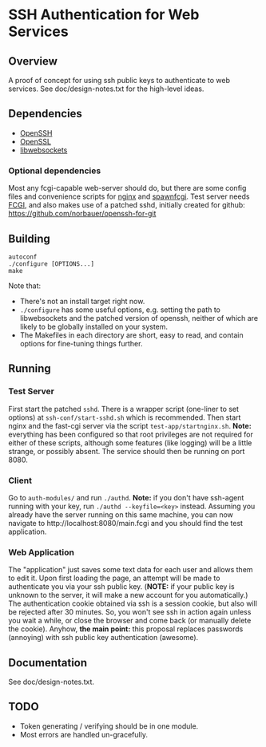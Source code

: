 SSH Authentication for Web Services
===================================

Overview
--------

A proof of concept for using ssh public keys to authenticate to web services.
See doc/design-notes.txt for the high-level ideas.

Dependencies
------------

* [OpenSSH]
* [OpenSSL]
* [libwebsockets]

### Optional dependencies

Most any fcgi-capable web-server should do, but there are some config files
and convenience scripts for [nginx] and [spawnfcgi].  Test server needs
[FCGI], and also makes use of a patched sshd, initially created for github:
https://github.com/norbauer/openssh-for-git


Building
--------

    autoconf
	./configure [OPTIONS...]
	make

Note that:
* There's not an install target right now.
* `./configure` has some useful options, e.g. setting the path to
  libwebsockets and the patched version of openssh, neither of which are
  likely to be globally installed on your system.
* The Makefiles in each directory are short, easy to read, and contain options
  for fine-tuning things further.


Running
-------

### Test Server

First start the patched `sshd`.  There is a wrapper script (one-liner to set
options) at `ssh-conf/start-sshd.sh` which is recommended.  Then start nginx
and the fast-cgi server via the script `test-app/startnginx.sh`.  **Note:**
everything has been configured so that root privileges are not required for
either of these scripts, although some features (like logging) will be a
little strange, or possibly absent.  The service should then be running on
port 8080.

### Client

Go to `auth-modules/` and run `./authd`.  **Note:** if you don't have
ssh-agent running with your key, run `./authd --keyfile=<key>` instead.
Assuming you already have the server running on this same machine, you can now
navigate to http://localhost:8080/main.fcgi and you should find the test
application.

### Web Application

The "application" just saves some text data for each user and allows them to
edit it.  Upon first loading the page, an attempt will be made to authenticate
you via your ssh public key.  (**NOTE:** if your public key is unknown to the
server, it will make a new account for you automatically.)  The authentication
cookie obtained via ssh is a session cookie, but also will be rejected after
30 minutes.  So, you won't see ssh in action again unless you wait a while, or
close the browser and come back (or manually delete the cookie).  Anyhow,
**the main point:** this proposal replaces passwords (annoying) with ssh
public key authentication (awesome).


Documentation
-------------

See doc/design-notes.txt.

TODO
----

* Token generating / verifying should be in one module.
* Most errors are handled un-gracefully.


[OpenSSH]: http://www.openssh.com/
[FCGI]: http://www.fastcgi.com/drupal/
[nginx]: http://nginx.org/
[OpenSSL]: http://www.openssl.org/
[libwebsockets]: http://libwebsockets.org/trac/libwebsockets
[spawnfcgi]: http://redmine.lighttpd.net/projects/spawn-fcgi/
